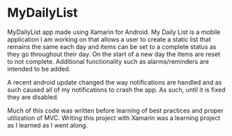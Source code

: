 # MyDailyList
MyDailyList app made using Xamarin for Android.
My Daily List is a mobile application I am working on that allows a user to create a static list that remains the
same each day and items can be set to a complete status as they go throughout their day. On the start of a new day
the items are reset to not complete. Additional functionality such as alarms/reminders are intended to be added.

A recent android update changed the way notifications are handled and as such caused all of my notifications to crash the app. As such, until it is fixed they are disabled.

Much of this code was written before learning of best practices and proper utilization of MVC. Writing this project with Xamarin was a learning project as I learned as I went along. 
